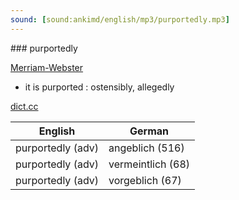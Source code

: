 ```yaml
---
sound: [sound:ankimd/english/mp3/purportedly.mp3]
---
```


\### purportedly

[Merriam-Webster](https://www.merriam-webster.com/dictionary/purportedly)

- it is purported : ostensibly, allegedly

[dict.cc](https://www.dict.cc/purportedly)

| English        | German       |
| -------------- | ------------ |
| purportedly (adv) | angeblich (516) |
| purportedly (adv) | vermeintlich (68) |
| purportedly (adv) | vorgeblich (67) |
